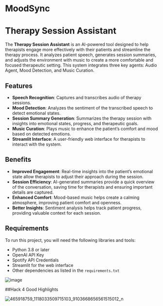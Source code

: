 # MoodSync
# Therapy Session Assistant

The **Therapy Session Assistant** is an AI-powered tool designed to help therapists engage more effectively with their patients and streamline the therapy process. It analyzes patient speech, generates session summaries, and adjusts the environment with music to create a more comfortable and focused therapeutic setting. This system integrates three key agents: Audio Agent, Mood Detection, and Music Curation.

## Features

- **Speech Recognition**: Captures and transcribes audio of therapy sessions.
- **Mood Detection**: Analyzes the sentiment of the transcribed speech to detect emotional states.
- **Session Summary Generation**: Summarizes the therapy session with insights into emotional states, progress, and therapeutic goals.
- **Music Curation**: Plays music to enhance the patient’s comfort and mood based on detected emotions.
- **Streamlit Interface**: A user-friendly web interface for therapists to interact with the system.

## Benefits

- **Improved Engagement**: Real-time insights into the patient’s emotional state allow therapists to adjust their approach during the session.
- **Session Efficiency**: AI-generated summaries provide a quick overview of the conversation, saving time for therapists and ensuring important details are captured.
- **Enhanced Comfort**: Mood-based music helps create a calming atmosphere, improving patient comfort and openness.
- **Better Insights**: Sentiment analysis helps track patient progress, providing valuable context for each session.

## Requirements

To run this project, you will need the following libraries and tools:

- Python 3.8 or later
- OpenAI API Key
- Spotify API Credentials
- Streamlit for the web interface
- Other dependencies as listed in the `requirements.txt`
  
![image](https://github.com/user-attachments/assets/656ef5ce-63a4-4a28-a2fb-9db2161d7364)

##Hack 4 Good Highlights

![465918759_1118033509715103_9103668656561515012_n](https://github.com/user-attachments/assets/b5541de5-83a3-4a15-94ac-c6dfb021be1a)
